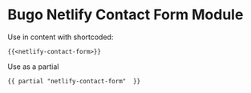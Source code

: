 # Bugo Netlify Contact Form Module

Use in content with shortcoded:
```
{{<netlify-contact-form>}}
```

Use as a partial
```
{{ partial "netlify-contact-form"  }}
```